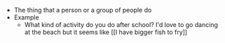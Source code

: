 - The thing that a person or a group of people do
- Example
	- What kind of activity do you do after school? I'd love to go dancing at the beach but it seems like [[I have bigger fish to fry]]